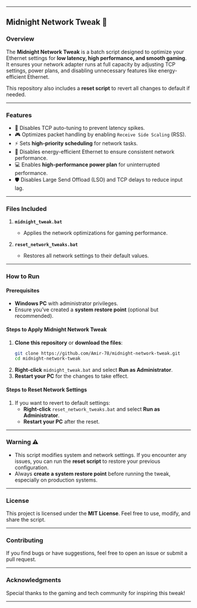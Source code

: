 
---

## Midnight Network Tweak 🌙

### Overview
The **Midnight Network Tweak** is a batch script designed to optimize your Ethernet settings for **low latency, high performance, and smooth gaming**. It ensures your network adapter runs at full capacity by adjusting TCP settings, power plans, and disabling unnecessary features like energy-efficient Ethernet. 

This repository also includes a **reset script** to revert all changes to default if needed.

---

### Features
- 🚀 Disables TCP auto-tuning to prevent latency spikes.
- 🎮 Optimizes packet handling by enabling `Receive Side Scaling` (RSS).
- ⚡ Sets **high-priority scheduling** for network tasks.
- 🔋 Disables energy-efficient Ethernet to ensure consistent network performance.
- 💻 Enables **high-performance power plan** for uninterrupted performance.
- 🛡️ Disables Large Send Offload (LSO) and TCP delays to reduce input lag.
  
---

### Files Included
1. **`midnight_tweak.bat`**  
   - Applies the network optimizations for gaming performance.
   
2. **`reset_network_tweaks.bat`**  
   - Restores all network settings to their default values.

---

### How to Run

#### Prerequisites
- **Windows PC** with administrator privileges.
- Ensure you’ve created a **system restore point** (optional but recommended).

#### Steps to Apply Midnight Network Tweak
1. **Clone this repository** or **download the files**:
   ```bash
   git clone https://github.com/Amir-78/midnight-network-tweak.git
   cd midnight-network-tweak
   ```
2. **Right-click** `midnight_tweak.bat` and select **Run as Administrator**.
3. **Restart your PC** for the changes to take effect.

#### Steps to Reset Network Settings
1. If you want to revert to default settings:
   - **Right-click** `reset_network_tweaks.bat` and select **Run as Administrator**.
   - **Restart your PC** after the reset.

---

### Warning ⚠️
- This script modifies system and network settings. If you encounter any issues, you can run the **reset script** to restore your previous configuration.
- Always **create a system restore point** before running the tweak, especially on production systems.

---

### License
This project is licensed under the **MIT License**. Feel free to use, modify, and share the script.

---

### Contributing
If you find bugs or have suggestions, feel free to open an issue or submit a pull request.

---

### Acknowledgments
Special thanks to the gaming and tech community for inspiring this tweak!

---
